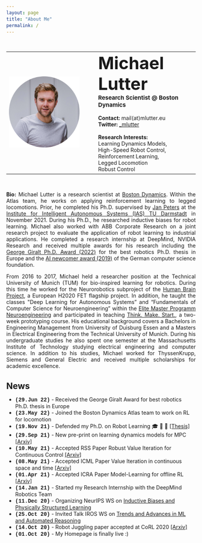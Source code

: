 ```yaml
---
layout: page
title: "About Me"
permalink: /
---
```

<br>
 <table style="width:100%">
  <tr>
    <td><img src="images/Michael_Lutter_circle.png" alt="drawing" width="350"/></td>
    <td style='text-align: left;;vertical-align: text-top;padding-left:3em'>
    <b><span style="font-size:12mm">Michael Lutter</span></b><br>
    <b><span style="font-size:4mm">Research Scientist @ Boston Dynamics</span></b><br><br>
    <b>Contact:</b> mail(at)mlutter.eu <br>
    <b>Twitter:</b> <a href="https://twitter.com/_mlutter">_mlutter</a> <br><br>
    <b>Research Interests:</b> 
    <br>Learning Dynamics Models,
    <br>High-Speed Robot Control,
    <br>Reinforcement Learning, 
    <br>Legged Locomotion
    <br>Robust Control
    </td>
  </tr>
</table> 
<br>
<p style='text-align: justify;'> 
<b>Bio:</b> Michael Lutter is a research scientist at <a href="https://www.bostondynamics.com/">Boston Dynamics</a>. 
Within the Atlas team, he works on applying reinforcement learning to legged locomotions. Prior, he completed his Ph.D.
supervised by <a href="https://www.ias.informatik.tu-darmstadt.de/Team/JanPeters">Jan Peters</a> at the 
<a href="https://www.ias.informatik.tu-darmstadt.de/">Institute for Intelligent Autonomous Systems (IAS) TU Darmstadt</a>
in November 2021. During his Ph.D., he researched inductive biases for robot learning. Michael also worked with ABB 
Corporate Research on a joint research project to evaluate the application of robot learning to industrial applications.
He completed a research internship at DeepMind, NVIDIA Research and received multiple awards for his research including the 
<a href="https://en.wikipedia.org/wiki/Georges_Giralt_PhD_Award">George Giralt Ph.D. Award (2022)</a>
for the best robotics Ph.D. thesis in Europe and the <a href="https://ki50.de/ki-newcomer/">AI newcomer award (2019)</a>  
of the German computer science foundation.

<p style='text-align: justify;'>
From 2016 to 2017, Michael held a researcher position at the Technical University of Munich (TUM) for bio-inspired learning 
for robotics. During this time he worked for the Neurorobotics subproject of the 
<a href="https://www.humanbrainproject.eu/en/">Human Brain Project</a>, a European H2020 FET flagship project. In 
addition, he taught the classes "Deep Learning for Autonomous Systems” and  “Fundamentals of Computer Science for 
Neuroengineering” within the <a href="http://www.msne.ei.tum.de/en/home/">Elite Master Programm Neuroengineering</a> 
and participated in teaching <a href="https://www.thinkmakestart.com/">Think. Make. Start.</a>, a two-week prototyping course. 
His educational background covers a Bachelors in Engineering Management from University of Duisburg Essen and a Masters 
in Electrical Engineering from the Technical University of Munich. During his undergraduate studies he also spent one 
semester at the Massachusetts Institute of Technology studying electrical engineering and computer science. In addition 
to his studies, Michael worked for ThyssenKrupp, Siemens and General Electric and received multiple scholarships for 
academic excellence.
</p>

<br>
<b><span style="font-size:6mm">News</span></b>

* <span style="font-family:'Courier New', monospace"><b>(29.Jun 22)</b></span> - Received the George Giralt Award for best robotics Ph.D. thesis in Europe
* <span style="font-family:'Courier New', monospace"><b>(23.May 22)</b></span> - Joined the Boston Dynamics Atlas team to work on RL for locomotion
* <span style="font-family:'Courier New', monospace"><b>(19.Nov 21)</b></span> - Defended my Ph.D. on Robot Learning :mortar_board: :tada: :robot: <a href="https://tuprints.ulb.tu-darmstadt.de/20048/1/Phd_Thesis_Michael_Lutter.pdf">[Thesis]</a>
* <span style="font-family:'Courier New', monospace"><b>(29.Sep 21)</b></span> - New pre-print on learning dynamics models for MPC <a href="https://arxiv.org/pdf/2109.14311.pdf">[Arxiv]</a>
* <span style="font-family:'Courier New', monospace"><b>(10.May 21)</b></span> - Accepted RSS Paper Robust Value Iteration for Continuous Control <a href="https://arxiv.org/pdf/2105.12189.pdf">[Arxiv]</a>
* <span style="font-family:'Courier New', monospace"><b>(08.May 21)</b></span> - Accepted ICML Paper Value Iteration in continuous space and time <a href="https://arxiv.org/pdf/2105.04682.pdf">[Arxiv]</a>
* <span style="font-family:'Courier New', monospace"><b>(01.Apr 21)</b></span> - Accepted ICRA Paper Model-Learning for offline RL <a href="https://arxiv.org/abs/2011.01734">[Arxiv]</a>
* <span style="font-family:'Courier New', monospace"><b>(14.Jan 21)</b></span> - Started my Research Internship with the DeepMind Robotics Team
* <span style="font-family:'Courier New', monospace"><b>(11.Dec 20)</b></span> - Organizing NeurIPS WS on <a href="https://inductive-biases.github.io/">Inductive Biases and Physically Structured Learning</a>
* <span style="font-family:'Courier New', monospace"><b>(25.Oct 20)</b></span> - Invited Talk IROS WS on <a href="http://www.iros-ar2020.lissi.fr/doku.php/start">Trends and Advances in ML and Automated Reasoning</a>
* <span style="font-family:'Courier New', monospace"><b>(14.Oct 20)</b></span> - Robot Juggling paper accepted at CoRL 2020  <a href="https://arxiv.org/abs/2010.13483">[Arxiv]</a>
* <span style="font-family:'Courier New', monospace"><b>(01.Oct 20)</b></span> - My Homepage is finally live :)





